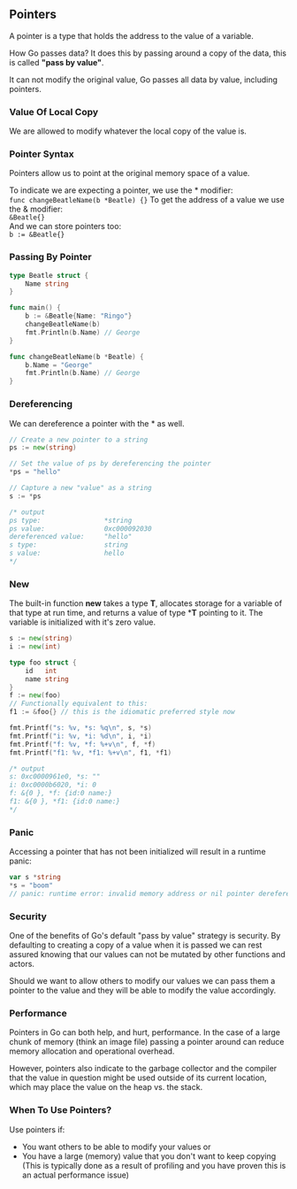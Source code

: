 ## Pointers
A pointer is a type that holds the address to the value of a variable.

How Go passes data? It does this by passing around a copy of the data, this is called **"pass by value"**.

It can not modify the original value, Go passes all data by value, including pointers.

### Value Of Local Copy
We are allowed to modify whatever the local copy of the value is.

### Pointer Syntax
Pointers allow us to point at the original memory space of a value.

To indicate we are expecting a pointer, we use the * modifier:  
```func changeBeatleName(b *Beatle) {}``` 
To get the address of a value we use the & modifier:  
```&Beatle{}```  
And we can store pointers too:  
```b := &Beatle{}```

### Passing By Pointer
```go
type Beatle struct {
	Name string
}

func main() {
	b := &Beatle{Name: "Ringo"}
	changeBeatleName(b)
	fmt.Println(b.Name) // George
}

func changeBeatleName(b *Beatle) {
	b.Name = "George"
	fmt.Println(b.Name) // George
}
```

### Dereferencing
We can dereference a pointer with the * as well.
```go
// Create a new pointer to a string
ps := new(string)

// Set the value of ps by dereferencing the pointer
*ps = "hello"

// Capture a new "value" as a string
s := *ps

/* output
ps type:                *string
ps value:               0xc000092030
dereferenced value:     "hello"
s type:                 string
s value:                hello
*/
```

### New
The built-in function **new** takes a type **T**, allocates storage for a variable of that type at run time, and returns a value of type ***T** pointing to it. The variable is initialized with it's zero value.

```go
s := new(string)
i := new(int)

type foo struct {
	id   int
	name string
}
f := new(foo)
// Functionally equivalent to this:
f1 := &foo{} // this is the idiomatic preferred style now

fmt.Printf("s: %v, *s: %q\n", s, *s)
fmt.Printf("i: %v, *i: %d\n", i, *i)
fmt.Printf("f: %v, *f: %+v\n", f, *f)
fmt.Printf("f1: %v, *f1: %+v\n", f1, *f1)

/* output
s: 0xc0000961e0, *s: ""
i: 0xc0000b6020, *i: 0
f: &{0 }, *f: {id:0 name:}
f1: &{0 }, *f1: {id:0 name:}
*/

```

### Panic
Accessing a pointer that has not been initialized will result in a runtime panic:
```go
var s *string
*s = "boom"
// panic: runtime error: invalid memory address or nil pointer dereference
```
### Security
One of the benefits of Go's default "pass by value" strategy is security. By defaulting to creating a copy of a value when it is passed we can rest assured knowing that our values can not be mutated by other functions and actors.

Should we want to allow others to modify our values we can pass them a pointer to the value and they will be able to modify the value accordingly.

### Performance
Pointers in Go can both help, and hurt, performance. In the case of a large chunk of memory (think an image file) passing a pointer around can reduce memory allocation and operational overhead.

However, pointers also indicate to the garbage collector and the compiler that the value in question might be used outside of its current location, which may place the value on the heap vs. the stack.

### When To Use Pointers?
Use pointers if:

- You want others to be able to modify your values or
- You have a large (memory) value that you don't want to keep copying (This is typically done as a result of profiling and you have proven this is an actual performance issue)